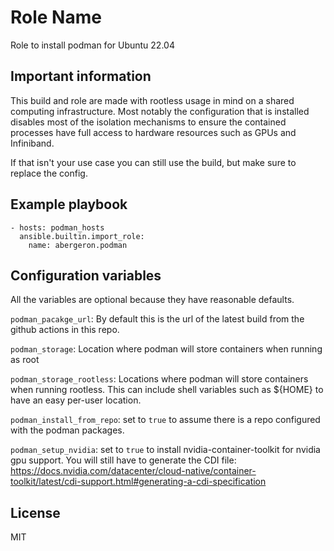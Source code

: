 Role Name
=========

Role to install podman for Ubuntu 22.04

Important information
---------------------

This build and role are made with rootless usage in mind on a shared
computing infrastructure. Most notably the configuration that is
installed disables most of the isolation mechanisms to ensure the
contained processes have full access to hardware resources such as
GPUs and Infiniband.

If that isn't your use case you can still use the build, but make sure
to replace the config.

Example playbook
----------------

    - hosts: podman_hosts
      ansible.builtin.import_role:
        name: abergeron.podman


Configuration variables
-----------------------

All the variables are optional because they have reasonable defaults.

`podman_pacakge_url`: By default this is the url of the latest build
from the github actions in this repo.

`podman_storage`: Location where podman will store containers when
running as root

`podman_storage_rootless`: Locations where podman will store
containers when running rootless. This can include shell variables
such as ${HOME} to have an easy per-user location.

`podman_install_from_repo`: set to `true` to assume there is a repo configured with the podman packages.

`podman_setup_nvidia`: set to `true` to install nvidia-container-toolkit for nvidia gpu support. You will still have to generate the CDI file: https://docs.nvidia.com/datacenter/cloud-native/container-toolkit/latest/cdi-support.html#generating-a-cdi-specification


License
-------

MIT
